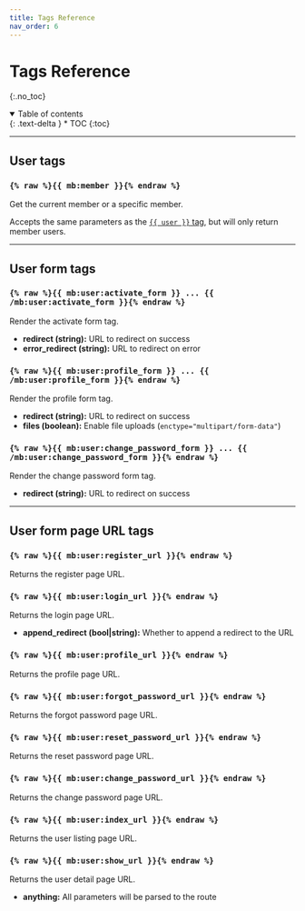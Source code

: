```yaml
---
title: Tags Reference
nav_order: 6
---
```


# Tags Reference
{:.no_toc}

<details open markdown="block">
  <summary>
      Table of contents
  </summary>
  {: .text-delta }
* TOC
{:toc}
</details>

---

## User tags

### `{% raw %}{{ mb:member }}{% endraw %}`

Get the current member or a specific member.

Accepts the same parameters as the [`{{ user }}` tag](https://statamic.dev/tags/user-profile), but will only return member users.

---

## User form tags

### `{% raw %}{{ mb:user:activate_form }} ... {{ /mb:user:activate_form }}{% endraw %}`

Render the activate form tag.

* **redirect (string):** URL to redirect on success
* **error_redirect (string):** URL to redirect on error

### `{% raw %}{{ mb:user:profile_form }} ... {{ /mb:user:profile_form }}{% endraw %}`

Render the profile form tag.

* **redirect (string):** URL to redirect on success
* **files (boolean):** Enable file uploads (`enctype="multipart/form-data"`)

### `{% raw %}{{ mb:user:change_password_form }} ... {{ /mb:user:change_password_form }}{% endraw %}`

Render the change password form tag.

* **redirect (string):** URL to redirect on success

---

## User form page URL tags

### `{% raw %}{{ mb:user:register_url }}{% endraw %}`

Returns the register page URL.

### `{% raw %}{{ mb:user:login_url }}{% endraw %}`

Returns the login page URL.

* **append_redirect (bool\|string):** Whether to append a redirect to the URL

### `{% raw %}{{ mb:user:profile_url }}{% endraw %}`

Returns the profile page URL.

### `{% raw %}{{ mb:user:forgot_password_url }}{% endraw %}`

Returns the forgot password page URL.

### `{% raw %}{{ mb:user:reset_password_url }}{% endraw %}`

Returns the reset password page URL.

### `{% raw %}{{ mb:user:change_password_url }}{% endraw %}`

Returns the change password page URL.

### `{% raw %}{{ mb:user:index_url }}{% endraw %}`

Returns the user listing page URL.

### `{% raw %}{{ mb:user:show_url }}{% endraw %}`

Returns the user detail page URL.

* **anything:** All parameters will be parsed to the route
